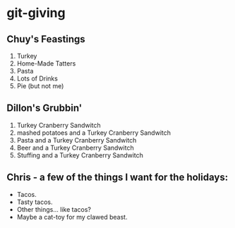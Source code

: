 # git-giving

## Chuy's Feastings

1. Turkey
2. Home-Made Tatters
3. Pasta
4. Lots of Drinks
5. Pie (but not me)

## Dillon's Grubbin'

1. Turkey Cranberry Sandwitch
2. mashed potatoes and a Turkey Cranberry Sandwitch
3. Pasta and a Turkey Cranberry Sandwitch
4. Beer and a Turkey Cranberry Sandwitch
5. Stuffing and a Turkey Cranberry Sandwitch

## Chris - a few of the things I want for the holidays:

* Tacos.
* Tasty tacos.
* Other things... like tacos?
* Maybe a cat-toy for my clawed beast.
